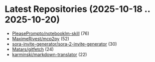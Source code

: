 # Latest Repositories (2025-10-18 .. 2025-10-20)

- [PleasePrompto/notebooklm-skill](https://github.com/PleasePrompto/notebooklm-skill) (76)
- [MaximeRivest/mcp2py](https://github.com/MaximeRivest/mcp2py) (52)
- [sora-invite-generator/sora-2-invite-generator](https://github.com/sora-invite-generator/sora-2-invite-generator) (30)
- [Matars/gitfetch](https://github.com/Matars/gitfetch) (24)
- [karminski/markdown-translator](https://github.com/karminski/markdown-translator) (22)
